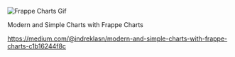 ![Frappe Charts Gif](https://miro.medium.com/max/1400/1*KL_LNcA5ckUXhll6yXwacg.gif)

Modern and Simple Charts with Frappe Charts

https://medium.com/@indreklasn/modern-and-simple-charts-with-frappe-charts-c1b16244f8c
